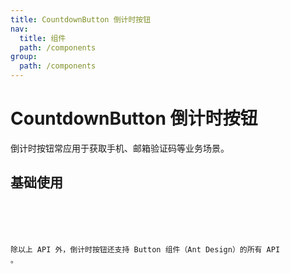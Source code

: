 ```yaml
---
title: CountdownButton 倒计时按钮
nav:
  title: 组件
  path: /components
group:
  path: /components
---
```


# CountdownButton 倒计时按钮

倒计时按钮常应用于获取手机、邮箱验证码等业务场景。

## 基础使用

<code src="./demo/index.tsx" />

<API></API>

除以上 API 外，倒计时按钮还支持 Button 组件（Ant Design）的所有 API 。
